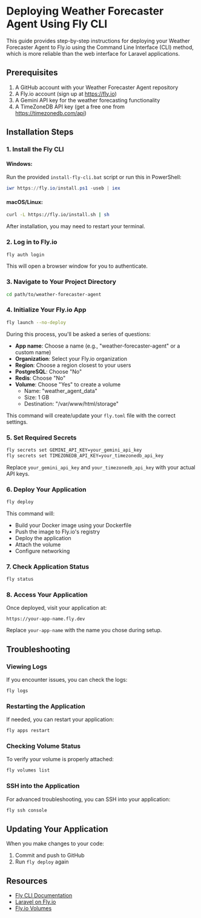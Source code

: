 # Deploying Weather Forecaster Agent Using Fly CLI

This guide provides step-by-step instructions for deploying your Weather Forecaster Agent to Fly.io using the Command Line Interface (CLI) method, which is more reliable than the web interface for Laravel applications.

## Prerequisites

1. A GitHub account with your Weather Forecaster Agent repository
2. A Fly.io account (sign up at https://fly.io)
3. A Gemini API key for the weather forecasting functionality
4. A TimeZoneDB API key (get a free one from https://timezonedb.com/api)

## Installation Steps

### 1. Install the Fly CLI

#### Windows:
Run the provided `install-fly-cli.bat` script or run this in PowerShell:
```powershell
iwr https://fly.io/install.ps1 -useb | iex
```

#### macOS/Linux:
```bash
curl -L https://fly.io/install.sh | sh
```

After installation, you may need to restart your terminal.

### 2. Log in to Fly.io

```bash
fly auth login
```
This will open a browser window for you to authenticate.

### 3. Navigate to Your Project Directory

```bash
cd path/to/weather-forecaster-agent
```

### 4. Initialize Your Fly.io App

```bash
fly launch --no-deploy
```

During this process, you'll be asked a series of questions:
- **App name**: Choose a name (e.g., "weather-forecaster-agent" or a custom name)
- **Organization**: Select your Fly.io organization
- **Region**: Choose a region closest to your users
- **PostgreSQL**: Choose "No"
- **Redis**: Choose "No"
- **Volume**: Choose "Yes" to create a volume
  - Name: "weather_agent_data"
  - Size: 1 GB
  - Destination: "/var/www/html/storage"

This command will create/update your `fly.toml` file with the correct settings.

### 5. Set Required Secrets

```bash
fly secrets set GEMINI_API_KEY=your_gemini_api_key
fly secrets set TIMEZONEDB_API_KEY=your_timezonedb_api_key
```

Replace `your_gemini_api_key` and `your_timezonedb_api_key` with your actual API keys.

### 6. Deploy Your Application

```bash
fly deploy
```

This command will:
- Build your Docker image using your Dockerfile
- Push the image to Fly.io's registry
- Deploy the application
- Attach the volume
- Configure networking

### 7. Check Application Status

```bash
fly status
```

### 8. Access Your Application

Once deployed, visit your application at:
```
https://your-app-name.fly.dev
```

Replace `your-app-name` with the name you chose during setup.

## Troubleshooting

### Viewing Logs

If you encounter issues, you can check the logs:

```bash
fly logs
```

### Restarting the Application

If needed, you can restart your application:

```bash
fly apps restart
```

### Checking Volume Status

To verify your volume is properly attached:

```bash
fly volumes list
```

### SSH into the Application

For advanced troubleshooting, you can SSH into your application:

```bash
fly ssh console
```

## Updating Your Application

When you make changes to your code:

1. Commit and push to GitHub
2. Run `fly deploy` again

## Resources

- [Fly CLI Documentation](https://fly.io/docs/flyctl/)
- [Laravel on Fly.io](https://fly.io/docs/laravel/)
- [Fly.io Volumes](https://fly.io/docs/reference/volumes/)
